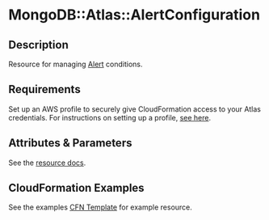 # MongoDB::Atlas::AlertConfiguration

## Description

Resource for managing [Alert](https://www.mongodb.com/docs/atlas/reference/api-resources-spec/v2/#tag/Alerts) conditions.

## Requirements

Set up an AWS profile to securely give CloudFormation access to your Atlas credentials.
For instructions on setting up a profile, [see here](/README.md#mongodb-atlas-api-keys-credential-management).

## Attributes & Parameters

See the [resource docs](docs/README.md).

## CloudFormation Examples

See the examples [CFN Template](/examples/alert-configuration/alert-configuration.json) for example resource.
